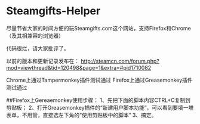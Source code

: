 # Steamgifts-Helper
尽量节省大家的时间方便的玩Steamgifts.com这个网站，支持Firefox和Chrome（及其相兼容的浏览器）


代码很烂，请大家批评了。

以前的版本和更新记录发布在：
http://steamcn.com/forum.php?mod=viewthread&tid=120498&page=1&extra=#pid1710082


Chrome上通过Tampermonkey插件测试通过
Firefox上通过Greasemonkey插件测试通过

##Firefox上Gereaemonkey使用步骤：
1、先把下面的脚本内容CTRL+C复制到剪贴板；
2、打开Greasemonkey插件的“新建用户脚本功能”，可以看到要填一堆表单，不用管，直接选左下角的“使用剪贴板中的脚本”
3、搞定。
